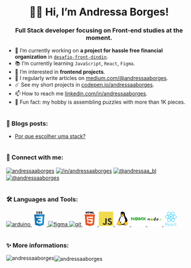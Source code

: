 <h1 align="center">👋🏾 Hi, I’m Andressa Borges!</h1>
<h3 align="center">Full Stack developer focusing on Front-end studies at the moment.</h3>


- 🔭 I’m currently working on **a project for hassle free financial organization** in [```desafio-front-dindin```](https://github.com/andressaaborges/desafio-front).
- 📚 I’m currently learning ```JavaScript```, ```React```, ```Figma```.
- 👀 I’m interested in **frontend projects**.
- 📝 I regularly write articles on [medium.com/@andressaaborges](https://medium.com/@andressaaborges).
- ☄️ See my short projects in [codepen.io/andressaaborges](https://codepen.io/andressaaborges).
- 📫 How to reach me [linkedin.com/in/andressaaborges](https://www.linkedin.com/in/andressaaborges/).
- 🧩 Fun fact: my hobby is assembling puzzles with more than 1K pieces.

#

### 📃 Blogs posts:
- [Por que escolher uma stack?](https://medium.com/@andressaaborges/porqueescolherumastack-31361dcf63b7)

#

<h3 align="left">💌 Connect with me:</h3> 

<p align="left">
<a href="https://codepen.io/andressaaborges" target="blank"><img align="center" src="https://raw.githubusercontent.com/rahuldkjain/github-profile-readme-generator/master/src/images/icons/Social/codepen.svg" alt="andressaaborges" height="30" width="40" /></a>
<a href="https://linkedin.com/in//in/andressaaborges" target="blank"><img align="center" src="https://raw.githubusercontent.com/rahuldkjain/github-profile-readme-generator/master/src/images/icons/Social/linked-in-alt.svg" alt="/in/andressaaborges" height="30" width="40" /></a>
<a href="https://instagram.com/@andressaa_bl" target="blank"><img align="center" src="https://raw.githubusercontent.com/rahuldkjain/github-profile-readme-generator/master/src/images/icons/Social/instagram.svg" alt="@andressaa_bl" height="30" width="40" /></a>
<a href="https://medium.com/@andressaaborges" target="blank"><img align="center" src="https://raw.githubusercontent.com/rahuldkjain/github-profile-readme-generator/master/src/images/icons/Social/medium.svg" alt="@andressaaborges" height="30" width="40" /></a>
</p>

#

<h3 align="left">🛠 Languages and Tools:</h3>

<p align="left"> <a href="https://www.arduino.cc/" target="_blank" rel="noreferrer"> <img src="https://cdn.worldvectorlogo.com/logos/arduino-1.svg" alt="arduino" width="40" height="40"/> </a> <a href="https://www.w3schools.com/css/" target="_blank" rel="noreferrer"> <img src="https://raw.githubusercontent.com/devicons/devicon/master/icons/css3/css3-original-wordmark.svg" alt="css3" width="40" height="40"/> </a> <a href="https://www.figma.com/" target="_blank" rel="noreferrer"> <img src="https://www.vectorlogo.zone/logos/figma/figma-icon.svg" alt="figma" width="40" height="40"/> </a> <a href="https://git-scm.com/" target="_blank" rel="noreferrer"> <img src="https://www.vectorlogo.zone/logos/git-scm/git-scm-icon.svg" alt="git" width="40" height="40"/> </a> <a href="https://www.w3.org/html/" target="_blank" rel="noreferrer"> <img src="https://raw.githubusercontent.com/devicons/devicon/master/icons/html5/html5-original-wordmark.svg" alt="html5" width="40" height="40"/> </a> <a href="https://developer.mozilla.org/en-US/docs/Web/JavaScript" target="_blank" rel="noreferrer"> <img src="https://raw.githubusercontent.com/devicons/devicon/master/icons/javascript/javascript-original.svg" alt="javascript" width="40" height="40"/> </a> <a href="https://www.linux.org/" target="_blank" rel="noreferrer"> <img src="https://raw.githubusercontent.com/devicons/devicon/master/icons/linux/linux-original.svg" alt="linux" width="40" height="40"/> </a> <a href="https://www.nginx.com" target="_blank" rel="noreferrer"> <img src="https://raw.githubusercontent.com/devicons/devicon/master/icons/nginx/nginx-original.svg" alt="nginx" width="40" height="40"/> </a> <a href="https://nodejs.org" target="_blank" rel="noreferrer"> <img src="https://raw.githubusercontent.com/devicons/devicon/master/icons/nodejs/nodejs-original-wordmark.svg" alt="nodejs" width="40" height="40"/> </a> <a href="https://reactjs.org/" target="_blank" rel="noreferrer"> <img src="https://raw.githubusercontent.com/devicons/devicon/master/icons/react/react-original-wordmark.svg" alt="react" width="40" height="40"/> </a> </p>

#

### ✨ More informations:
<p><img align="left" src="https://github-readme-stats.vercel.app/api/top-langs?username=andressaaborges&show_icons=true&locale=en&layout=compact" alt="andressaaborges" /></p>

<p><img align="center" src="https://github-readme-stats.vercel.app/api?username=andressaaborges&show_icons=true&locale=en" alt="andressaaborges" /></p>

<!---
andressaaborges/andressaaborges is a ✨ special ✨ repository because its `README.md` (this file) appears on your GitHub profile.
You can click the Preview link to take a look at your changes.

- 🔭 I’m currently working on **a project to help development/programming beginners in their studies**
- 👀 I’m interested in ...
- 🌱 I’m currently learning ...
- 💞️ I’m looking to collaborate on ...
- 📫 How to reach me ...

--->
